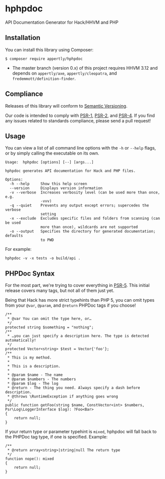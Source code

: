 # hphpdoc
API Documentation Generator for Hack/HHVM and PHP

## Installation

You can install this library using Composer:

```console
$ composer require appertly/hphpdoc
```

* The master branch (version 0.x) of this project requires HHVM 3.12 and depends
  on `appertly/axe`, `appertly/cleopatra`, and `fredemmott/definition-finder`.

## Compliance

Releases of this library will conform to [Semantic Versioning](http://semver.org).

Our code is intended to comply with [PSR-1](http://www.php-fig.org/psr/psr-1/), [PSR-2](http://www.php-fig.org/psr/psr-2/), and [PSR-4](http://www.php-fig.org/psr/psr-4/). If you find any issues related to standards compliance, please send a pull request!

## Usage

You can view a list of all command line options with the `-h` or `--help` flags, or by simply calling the executable on its own.

```
Usage:  hphpdoc [options] [--] [args...]

hphpdoc generates API documentation for Hack and PHP files.

Options:
  -h --help     Show this help screen
  --version     Displays version information
  -v --verbose  Increases verbosity level (can be used more than once, e.g.
                -vvv)
  -q --quiet    Prevents any output except errors; supercedes the verbose
                setting
  -x --exclude  Excludes specific files and folders from scanning (can be used
                more than once), wildcards are not supported
  -o --output   Specifies the directory for generated documentation; defaults
                to PWD
```

For example:

```
hphpdoc -v -x tests -o build/api .
```
## PHPDoc Syntax

For the most part, we're trying to cover everything in
[PSR-5](https://github.com/phpDocumentor/fig-standards/blob/master/proposed/phpdoc.md).
This initial release covers many tags, but not all of them just yet.

Being that Hack has more strict typehints than PHP 5, you can omit types from your `@var`, `@param`, and `@return` PHPDoc tags if you choose!

```hack
/**
 * @var You can omit the type here, or…
 */
protected string $something = "nothing";
/**
 * …you can just specify a description here. The type is detected automatically!
 */
protected Vector<string> $test = Vector{'foo'};
/**
 * This is my method.
 *
 * This is a description.
 *
 * @param $name - The name
 * @param $numbers - The numbers
 * @param $log - The log
 * @return - The thing you need. Always specify a dash before description.
 * @throws \RuntimeException if anything goes wrong
 */
public function getFoo(string $name, ConstVector<int> $numbers, Psr\Log\LoggerInterface $log): ?Foo<Bar>
{
    return null;
}
```

If your return type or parameter typehint is `mixed`, hphpdoc will fall back to the PHPDoc tag type, if one is specified. Example:

```hack
/**
 * @return array<string>|string|null The return type
 */
function nope(): mixed
{
    return null;
}
```
